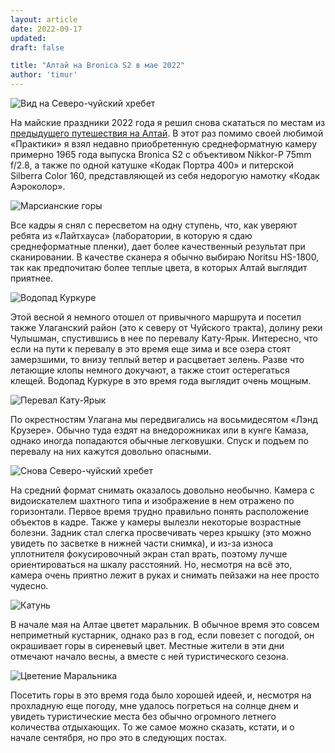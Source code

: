 ```yaml
---
layout: article
date: 2022-09-17
updated:
draft: false

title: "Алтай на Bronica S2 в мае 2022"
author: 'timur'
---
```


![Вид на Северо-чуйский хребет](/assets/img/articles/2022/09/altai/01.jpeg)

На майские праздники 2022 года я решил снова скататься по местам из [предыдущего путешествия на Алтай](/articles/2022/02/altai/). В этот раз помимо своей любимой «Практики» я взял недавно приобретенную среднеформатную камеру примерно 1965 года выпуска Bronica S2 с объективом Nikkor-P 75mm f/2.8, а также по одной катушке «Кодак Портра 400» и питерской Silberra Color 160, представляющей из себя недорогую намотку «Кодак Аэроколор».

![Марсианские горы](/assets/img/articles/2022/09/altai/02.jpeg)

Все кадры я снял с пересветом на одну ступень, что, как уверяют ребята из «Лайтхауса» (лаборатории, в которую я сдаю среднеформатные пленки), дает более качественный результат при сканировании. В качестве сканера я обычно выбираю Noritsu HS-1800, так как предпочитаю более теплые цвета, в которых Алтай выглядит приятнее.

![Водопад Куркуре](/assets/img/articles/2022/09/altai/03.jpeg)

Этой весной я немного отошел от привычного маршрута и посетил также Улаганский район (это к северу от Чуйского тракта), долину реки Чулышман, спустившись в нее по перевалу Кату-Ярык. Интересно, что если на пути к перевалу в это время еще зима и все озера стоят замерзшими, то внизу теплый ветер и расцветает зелень. Разве что летающие клопы немного докучают, а также стоит остерегаться клещей. Водопад Куркуре в это время года выглядит очень мощным.

![Перевал Кату-Ярык](/assets/img/articles/2022/09/altai/04.jpeg)

По окрестностям Улагана мы передвигались на восьмидесятом «Лэнд Крузере». Обычно туда ездят на внедорожниках или в кунге Камаза, однако иногда попадаются обычные легковушки. Спуск и подъем по перевалу на них кажутся довольно опасными.

![Снова Северо-чуйский хребет](/assets/img/articles/2022/09/altai/05.jpeg)

На средний формат снимать оказалось довольно необычно. Камера с видоискателем шахтного типа и изображение в нем отражено по горизонтали. Первое время трудно правильно понять расположение объектов в кадре. Также у камеры вылезли некоторые возрастные болезни. Задник стал слегка просвечивать через крышку (это можно увидеть по засветке в нижней части снимка), и из-за износа уплотнителя фокусировочный экран стал врать, поэтому лучше ориентироваться на шкалу расстояний. Но, несмотря на всё это, камера очень приятно лежит в руках и снимать пейзажи на нее просто чудесно.

![Катунь](/assets/img/articles/2022/09/altai/06.jpeg)

В начале мая на Алтае цветет маральник. В обычное время это совсем неприметный кустарник, однако раз в год, если повезет с погодой, он окрашивает горы в сиреневый цвет. Местные жители в эти дни отмечают начало весны, а вместе с ней туристического сезона.

![Цветение Маральника](/assets/img/articles/2022/09/altai/07.jpeg)

Посетить горы в это время года было хорошей идеей, и, несмотря на прохладную еще погоду, мне удалось погреться на солнце днем и увидеть туристические места без обычно огромного летнего количества отдыхающих. То же самое можно сказать, кстати, и о начале сентября, но про это в следующих постах.
